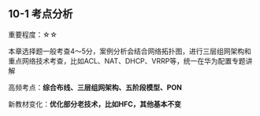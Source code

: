 ## 10-1 考点分析

重要程度：☆☆

本章选择题一般考查4～5分，案例分析会结合网络拓扑图，进行三层组网架构和重点网络技术考查，比如ACL、NAT、DHCP、VRRP等，统一在华为配置专题讲解

高频考点：**综合布线、三层组网架构、五阶段模型、PON**

新教材变化：**优化部分老技术，比如HFC，其他基本不变**

